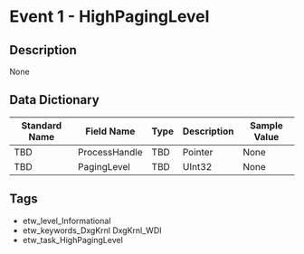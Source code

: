 # Event 1 - HighPagingLevel

## Description
None

## Data Dictionary
|Standard Name|Field Name|Type|Description|Sample Value|
|---|---|---|---|---|
|TBD|ProcessHandle|TBD|Pointer|None|None|
|TBD|PagingLevel|TBD|UInt32|None|None|

## Tags
* etw_level_Informational
* etw_keywords_DxgKrnl DxgKrnl_WDI
* etw_task_HighPagingLevel